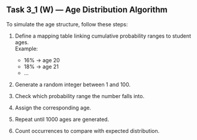 ## Task 3_1 (W) — Age Distribution Algorithm
To simulate the age structure, follow these steps:

1. Define a mapping table linking cumulative probability ranges to student ages.  
   Example:
    - 16% → age 20
    - 18% → age 21
    - …

2. Generate a random integer between 1 and 100.
3. Check which probability range the number falls into.
4. Assign the corresponding age.
5. Repeat until 1000 ages are generated.
6. Count occurrences to compare with expected distribution.